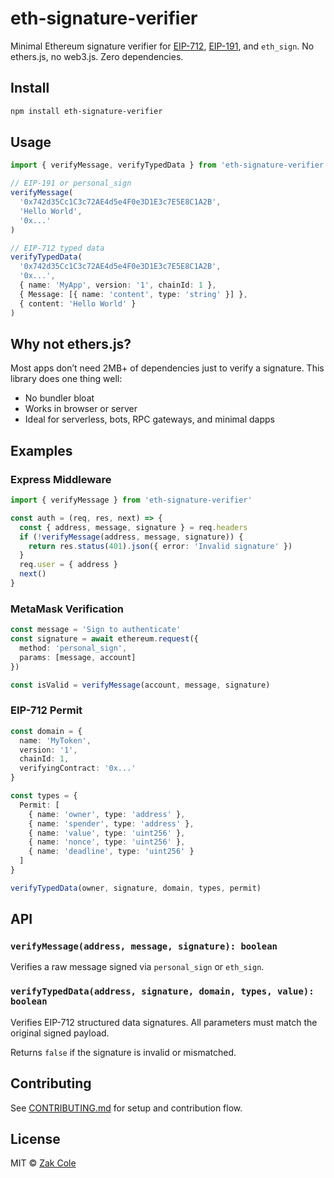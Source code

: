 # eth-signature-verifier

Minimal Ethereum signature verifier for [EIP-712](https://eips.ethereum.org/EIPS/eip-712), [EIP-191](https://eips.ethereum.org/EIPS/eip-191), and `eth_sign`. No ethers.js, no web3.js. Zero dependencies.

## Install

```bash
npm install eth-signature-verifier
````

## Usage

```ts
import { verifyMessage, verifyTypedData } from 'eth-signature-verifier'

// EIP-191 or personal_sign
verifyMessage(
  '0x742d35Cc1C3c72AE4d5e4F0e3D1E3c7E5E8C1A2B',
  'Hello World',
  '0x...'
)

// EIP-712 typed data
verifyTypedData(
  '0x742d35Cc1C3c72AE4d5e4F0e3D1E3c7E5E8C1A2B',
  '0x...',
  { name: 'MyApp', version: '1', chainId: 1 },
  { Message: [{ name: 'content', type: 'string' }] },
  { content: 'Hello World' }
)
```

## Why not ethers.js?

Most apps don’t need 2MB+ of dependencies just to verify a signature. This library does one thing well:

* No bundler bloat
* Works in browser or server
* Ideal for serverless, bots, RPC gateways, and minimal dapps

## Examples

### Express Middleware

```ts
import { verifyMessage } from 'eth-signature-verifier'

const auth = (req, res, next) => {
  const { address, message, signature } = req.headers
  if (!verifyMessage(address, message, signature)) {
    return res.status(401).json({ error: 'Invalid signature' })
  }
  req.user = { address }
  next()
}
```

### MetaMask Verification

```ts
const message = 'Sign to authenticate'
const signature = await ethereum.request({
  method: 'personal_sign',
  params: [message, account]
})

const isValid = verifyMessage(account, message, signature)
```

### EIP-712 Permit

```ts
const domain = {
  name: 'MyToken',
  version: '1',
  chainId: 1,
  verifyingContract: '0x...'
}

const types = {
  Permit: [
    { name: 'owner', type: 'address' },
    { name: 'spender', type: 'address' },
    { name: 'value', type: 'uint256' },
    { name: 'nonce', type: 'uint256' },
    { name: 'deadline', type: 'uint256' }
  ]
}

verifyTypedData(owner, signature, domain, types, permit)
```

## API

### `verifyMessage(address, message, signature): boolean`

Verifies a raw message signed via `personal_sign` or `eth_sign`.

### `verifyTypedData(address, signature, domain, types, value): boolean`

Verifies EIP-712 structured data signatures. All parameters must match the original signed payload.

Returns `false` if the signature is invalid or mismatched.

## Contributing

See [CONTRIBUTING.md](./CONTRIBUTING.md) for setup and contribution flow.

## License

MIT © [Zak Cole](https://github.com/zscole)
